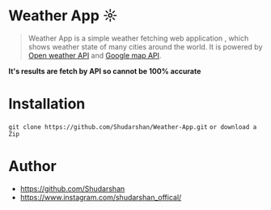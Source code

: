 # Weather App ☼

>Weather App is a simple weather fetching web application , which shows weather state of many cities around the world. It is powered by [Open weather API](https://openweathermap.org/)  and [Google map API](https://www.embedgooglemap.net/).

**It's results are fetch by API so cannot be 100% accurate**

# Installation
`git clone https://github.com/Shudarshan/Weather-App.git`
`or download a Zip `

# Author
* https://github.com/Shudarshan
* https://www.instagram.com/shudarshan_offical/
